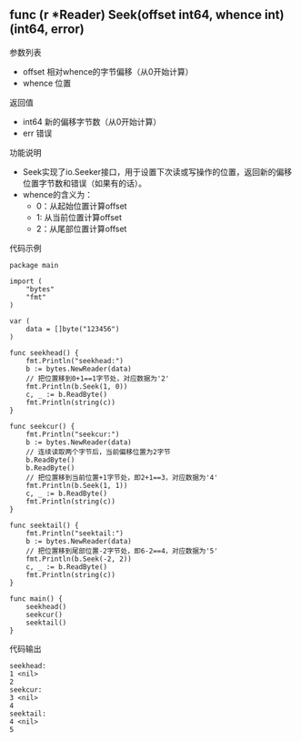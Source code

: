 ## func (r *Reader) Seek(offset int64, whence int) (int64, error)

参数列表

- offset 相对whence的字节偏移（从0开始计算）
- whence 位置

返回值

- int64 新的偏移字节数（从0开始计算）
- err 错误

功能说明

- Seek实现了io.Seeker接口，用于设置下次读或写操作的位置，返回新的偏移位置字节数和错误（如果有的话）。
- whence的含义为：
	- 0：从起始位置计算offset
	- 1: 从当前位置计算offset
	- 2：从尾部位置计算offset

代码示例

	package main
	
	import (
		"bytes"
		"fmt"
	)
	
	var (
		data = []byte("123456")
	)
	
	func seekhead() {
		fmt.Println("seekhead:")
		b := bytes.NewReader(data)
		// 把位置移到0+1==1字节处，对应数据为'2'
		fmt.Println(b.Seek(1, 0))
		c, _ := b.ReadByte()
		fmt.Println(string(c))
	}
	
	func seekcur() {
		fmt.Println("seekcur:")
		b := bytes.NewReader(data)
		// 连续读取两个字节后，当前偏移位置为2字节
		b.ReadByte()
		b.ReadByte()
		// 把位置移到当前位置+1字节处，即2+1==3，对应数据为'4'
		fmt.Println(b.Seek(1, 1))
		c, _ := b.ReadByte()
		fmt.Println(string(c))
	}
	
	func seektail() {
		fmt.Println("seektail:")
		b := bytes.NewReader(data)
		// 把位置移到尾部位置-2字节处，即6-2==4，对应数据为'5'
		fmt.Println(b.Seek(-2, 2))
		c, _ := b.ReadByte()
		fmt.Println(string(c))
	}
	
	func main() {
		seekhead()
		seekcur()
		seektail()
	}

代码输出
	
	seekhead:
	1 <nil>
	2
	seekcur:
	3 <nil>
	4
	seektail:
	4 <nil>
	5

